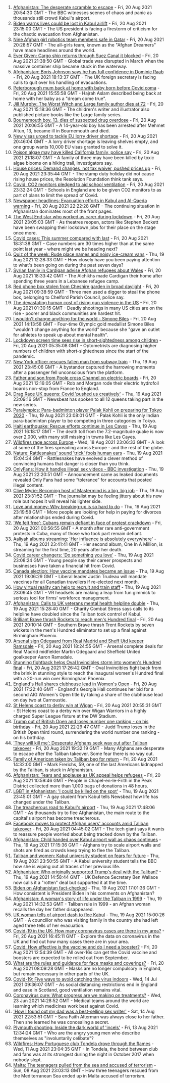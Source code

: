 1. [Afghanistan: The desperate scramble to escape](https://www.bbc.co.uk/news/world-asia-58286000) - Fri, 20 Aug 2021 20:54:30 GMT - The BBC witnesses scenes of chaos and panic as thousands still crowd Kabul's airport.
2. [Biden warns lives could be lost in Kabul airlift](https://www.bbc.co.uk/news/world-us-canada-58285923) - Fri, 20 Aug 2021 23:15:00 GMT - The US president is facing a firestorm of criticism for the chaotic evacuation from Afghanistan.
3. [Nine Afghan girl robotics team members safe in Qatar](https://www.bbc.co.uk/news/world-us-canada-58286398) - Fri, 20 Aug 2021 20:28:57 GMT - The all-girls team, known as the "Afghan Dreamers" have made headlines around the world.
4. [Ever Given: Cargo ship returns through Suez Canal it blocked](https://www.bbc.co.uk/news/world-middle-east-58288512) - Fri, 20 Aug 2021 21:38:50 GMT - Global trade was disrupted in March when the massive container ship became stuck in the waterway.
5. [Afghanistan: Boris Johnson says he has full confidence in Dominic Raab](https://www.bbc.co.uk/news/uk-politics-58283588) - Fri, 20 Aug 2021 18:13:37 GMT - The UK foreign secretary is facing calls to quit over his handling of evacuations.
6. [Peterborough mum back at home with baby born before Covid coma](https://www.bbc.co.uk/news/uk-england-cambridgeshire-58283552) - Fri, 20 Aug 2021 15:55:58 GMT - Hajrah Aslam described being back at home with her baby as a "dream come true".
7. [Jill Murphy: The Worst Witch and Large family author dies at 72](https://www.bbc.co.uk/news/entertainment-arts-58283965) - Fri, 20 Aug 2021 15:18:36 GMT - The children's writer and illustrator also published picture books like the Large family series.
8. [Bournemouth boy, 13, dies of suspected drug overdose](https://www.bbc.co.uk/news/uk-england-dorset-58287803) - Fri, 20 Aug 2021 20:06:55 GMT - A 14-year-old boy has been arrested after Mehmet Altun, 13, became ill in Bournemouth and died.
9. [New visas urged to tackle EU lorry driver shortage](https://www.bbc.co.uk/news/business-58287003) - Fri, 20 Aug 2021 20:46:04 GMT - A lorry driver shortage is leaving shelves empty, and one group wants 10,000 EU visas granted to solve it.
10. [Poison algae may have killed California family, police say](https://www.bbc.co.uk/news/world-us-canada-58288482) - Fri, 20 Aug 2021 21:18:07 GMT - A family of three may have been killed by toxic algae blooms on a hiking trail, investigators say.
11. [House prices: Demand changes, not tax waiver, pushed prices up](https://www.bbc.co.uk/news/business-58274811) - Fri, 20 Aug 2021 23:35:44 GMT - The stamp duty holiday did not cause rising house prices, the Resolution Foundation think tank says.
12. [Covid: CO2 monitors pledged to aid school ventilation](https://www.bbc.co.uk/news/education-58285359) - Fri, 20 Aug 2021 23:32:24 GMT - Schools in England are to be given CO2 monitors to as part of plans to limit the spread of Covid.
13. [Newspaper headlines: Evacuation efforts in Kabul and Al-Qaeda warning](https://www.bbc.co.uk/news/blogs-the-papers-58288462) - Fri, 20 Aug 2021 22:22:28 GMT - The continuing situation in Afghanistan dominates most of the front pages.
14. [The West End star who worked as carer during lockdown](https://www.bbc.co.uk/news/entertainment-arts-58080453) - Fri, 20 Aug 2021 23:05:03 GMT - As theatres reopen, actors like Stephen Beckett have been swapping their lockdown jobs for their place on the stage once more.
15. [Covid cases: This summer compared with last](https://www.bbc.co.uk/news/health-58281664) - Fri, 20 Aug 2021 18:31:38 GMT - Case numbers are 30 times higher than at the same point last year - where might we be heading next?
16. [Quiz of the week: Rude place names and noisy ice-cream vans](https://www.bbc.co.uk/news/world-58255328) - Thu, 19 Aug 2021 12:28:33 GMT - How closely have you been paying attention to what's been going on during the past seven days?
17. [Syrian family in Cardigan advise Afghan refugees about Wales](https://www.bbc.co.uk/news/uk-wales-58285615) - Fri, 20 Aug 2021 18:33:42 GMT - The Alchikhs made Cardigan their home after spending three years in a Lebanese refugee camp.
18. [Red phone box stolen from Cheshire garden in broad daylight](https://www.bbc.co.uk/news/uk-england-manchester-58280733) - Fri, 20 Aug 2021 09:38:59 GMT - Three men used a digger to steal the phone box, belonging to Chelford Parish Council, police say.
19. [The devastating human cost of rising gun violence in the US](https://www.bbc.co.uk/news/world-us-canada-58207384) - Fri, 20 Aug 2021 01:30:15 GMT - Deadly shootings in many US cities are on the rise - poorer and black communities are hardest hit.
20. [I wouldn't change anything for the world - Simone Biles](https://www.bbc.co.uk/sport/av/gymnastics/58284865) - Fri, 20 Aug 2021 14:13:58 GMT - Four-time Olympic gold medallist Simone Biles "wouldn't change anything for the world" because she "gave an outlet for athletes to speak up about mental health".
21. [Lockdown screen time sees rise in short-sightedness among children](https://www.bbc.co.uk/news/health-58274916) - Fri, 20 Aug 2021 05:35:08 GMT - Optometrists are diagnosing higher numbers of children with short-sightedness since the start of the pandemic.
22. [New York officer rescues fallen man from subway train](https://www.bbc.co.uk/news/world-us-canada-58277097) - Thu, 19 Aug 2021 23:45:06 GMT - A bystander captured the harrowing moments after a passenger fell unconscious from the platform.
23. [Father and son from Poole cross Channel on electric boards](https://www.bbc.co.uk/news/uk-england-dorset-58282106) - Fri, 20 Aug 2021 12:16:05 GMT - Rob and Morgan rode their electric hydrofoil boards non-stop from France to England.
24. [Drag Race UK queens: Covid 'pushed us creatively'](https://www.bbc.co.uk/news/newsbeat-58270184) - Thu, 19 Aug 2021 23:09:16 GMT - Newsbeat has spoken to all 12 queens taking part in the new series.
25. [Paralympics: Para-badminton player Palak Kohli on preparing for Tokyo 2020](https://www.bbc.co.uk/news/world-asia-58271771) - Thu, 19 Aug 2021 23:08:01 GMT - Palak Kohli is the only Indian para-badminton player to be competing in three categories in Tokyo.
26. [Haiti earthquake: Rescue efforts continue in Les Cayes](https://www.bbc.co.uk/news/world-latin-america-58274326) - Thu, 19 Aug 2021 16:18:17 GMT - The death toll from the 7.2-magnitude quake is now over 2,000, with many still missing in towns like Les Cayes.
27. [Wildfires rage across Europe](https://www.bbc.co.uk/news/world-58257998) - Wed, 18 Aug 2021 23:06:33 GMT - A look at some of the fires spreading across Europe - and the rest of the globe.
28. [Nature: Rattlesnakes' sound 'trick' fools human ears](https://www.bbc.co.uk/news/science-environment-58270599) - Thu, 19 Aug 2021 15:04:34 GMT - Rattlesnakes have evolved a clever method of convincing humans that danger is closer than you think.
29. [OnlyFans: How it handles illegal sex videos - BBC investigation](https://www.bbc.co.uk/news/uk-58255865) - Thu, 19 Aug 2021 22:20:51 GMT - Announcement came as leaked documents revealed Only Fans had some “tolerance” for accounts that posted illegal content.
30. [Clive Myrie: Becoming host of Mastermind is a big, big job](https://www.bbc.co.uk/news/entertainment-arts-58150617) - Thu, 19 Aug 2021 23:31:52 GMT - The journalist may be feeling jittery about his new role but hopes it will reveal his lighter side.
31. [Love and money: Why breaking-up is so hard to do](https://www.bbc.co.uk/news/business-58245247) - Thu, 19 Aug 2021 23:19:58 GMT - More people are looking for help in paying for divorces after relationships ended during Covid.
32. ['We felt free': Cubans remain defiant in face of protest crackdown](https://www.bbc.co.uk/news/world-latin-america-58255555) - Fri, 20 Aug 2021 00:56:55 GMT - A month after rare anti-government protests in Cuba, many of those who took part remain defiant.
33. [Aaliyah albums streaming: 'Her influence is absolutely everywhere'](https://www.bbc.co.uk/news/newsbeat-58246480) - Thu, 19 Aug 2021 23:41:41 GMT - Her second album, One In A Million, is streaming for the first time, 20 years after her death.
34. [Covid career changers: ‘Do something you love’](https://www.bbc.co.uk/news/business-58273913) - Thu, 19 Aug 2021 23:08:24 GMT - Young people say their career prospects and businesses have taken a financial hit from Covid.
35. [Canada election: How vaccine mandates became an issue](https://www.bbc.co.uk/news/world-us-canada-58264006) - Thu, 19 Aug 2021 19:06:29 GMT - Liberal leader Justin Trudeau will mandate vaccines for all Canadian travellers if re-elected next month.
36. [How virtual reality can help to recruit and train staff](https://www.bbc.co.uk/news/business-57805093) - Thu, 19 Aug 2021 23:09:45 GMT - VR headsets are making a leap from fun gimmick to serious tool for firms' workforce management.
37. [Afghanistan: Calls to UK veterans mental health helpline double](https://www.bbc.co.uk/news/uk-politics-58271247) - Thu, 19 Aug 2021 15:28:40 GMT - Charity Combat Stress says calls to its helpline have doubled since the Taliban took control of Kabul.
38. [Brilliant Brave thrash Rockets to reach men's Hundred final](https://www.bbc.co.uk/sport/cricket/58284415) - Fri, 20 Aug 2021 20:10:14 GMT - Southern Brave thrash Trent Rockets by seven wickets in the men's Hundred eliminator to set up a final against Birmingham Phoenix.
39. [Arsenal sign Odegaard from Real Madrid and Sheff Utd keeper Ramsdale](https://www.bbc.co.uk/sport/football/58279217) - Fri, 20 Aug 2021 18:24:55 GMT - Arsenal complete deals for Real Madrid midfielder Martin Odegaard and Sheffield United goalkeeper Aaron Ramsdale.
40. [Stunning fightback helps Oval Invincibles storm into women's Hundred final](https://www.bbc.co.uk/sport/cricket/58284412) - Fri, 20 Aug 2021 17:26:42 GMT - Oval Invincibles fight back from the brink in stunning style to reach the inaugural women's Hundred final with a 20-run win over Birmingham Phoenix.
41. [England's Hall shares clubhouse lead in Women's Open](https://www.bbc.co.uk/sport/golf/58274181) - Fri, 20 Aug 2021 17:22:40 GMT - England's Georgia Hall continues her bid for a second AIG Women's Open title by taking a share of the clubhouse lead on day two at Carnoustie.
42. [St Helens coast to derby win at Wigan](https://www.bbc.co.uk/sport/rugby-league/58287751) - Fri, 20 Aug 2021 20:55:31 GMT - St Helens coast to a derby win over Wigan Warriors in a highly charged Super League fixture at the DW Stadium.
43. [Trump out of British Open and loses number one ranking - on his birthday](https://www.bbc.co.uk/sport/snooker/58287485) - Fri, 20 Aug 2021 22:29:47 GMT - Judd Trump loses in the British Open third round, surrendering the world number one ranking - on his birthday.
44. ['They will kill me': Desperate Afghans seek way out after Taliban takeover](https://www.bbc.co.uk/news/world-asia-58286372) - Fri, 20 Aug 2021 19:32:19 GMT - Many Afghans are desperate to escape after the Taliban takeover. Some fear there is no way out.
45. [Family of American taken by Taliban beg for return](https://www.bbc.co.uk/news/world-us-canada-58276062) - Fri, 20 Aug 2021 14:32:00 GMT - Mark Frerichs, 59, one of the last Americans kidnapped by the Taliban, is stuck in Afghanistan.
46. [Afghanistan: Tears and applause as UK appeal helps refugees](https://www.bbc.co.uk/news/uk-58281203) - Fri, 20 Aug 2021 10:59:46 GMT - People in Chapel-en-le-Frith in the Peak District collected more than 1,000 bags of donations in 48 hours.
47. [LGBT in Afghanistan: 'I could be killed on the spot'](https://www.bbc.co.uk/news/newsbeat-58271187) - Thu, 19 Aug 2021 23:45:01 GMT - A gay student from Kabul tells Newsbeat how life has changed under the Taliban.
48. [The treacherous road to Kabul's airport](https://www.bbc.co.uk/news/world-asia-58271517) - Thu, 19 Aug 2021 17:48:06 GMT - As thousands try to flee Afghanistan, the main route to the capital's airport has become treacherous.
49. [Facebook moves to protect Afghan users' accounts amid Taliban takeover](https://www.bbc.co.uk/news/technology-58277175) - Fri, 20 Aug 2021 04:45:02 GMT - The tech giant says it wants to reassure people worried about being tracked down by the Taliban.
50. [Afghanistan: Child handed over Kabul airport wall as chaos continues](https://www.bbc.co.uk/news/world-asia-58267756) - Thu, 19 Aug 2021 17:15:36 GMT - Afghans try to scale airport walls and shots are fired as crowds keep trying to flee the Taliban.
51. [Taliban and women: Kabul university student on fears for future](https://www.bbc.co.uk/news/world-asia-58270423) - Thu, 19 Aug 2021 23:50:55 GMT - A Kabul university student tells the BBC how she is wiping out all traces of her previous life.
52. [Afghanistan: Who originally supported Trump's deal with the Taliban?](https://www.bbc.co.uk/news/58271943) - Thu, 19 Aug 2021 14:58:44 GMT - UK Defence Secretary Ben Wallace now calls it a "rotten" deal but supported it at the time.
53. [Biden on Afghanistan fact-checked](https://www.bbc.co.uk/news/58243158) - Thu, 19 Aug 2021 17:01:36 GMT - How consistent is President Biden in his comments on Afghanistan?
54. [Afghanistan: A woman's story of life under the Taliban in 1999](https://www.bbc.co.uk/news/world-asia-58250780) - Thu, 19 Aug 2021 14:32:53 GMT - Taliban rule in 1999 - an Afghan woman recalls the day her father disappeared.
55. [UK woman tells of airport dash to flee Kabul](https://www.bbc.co.uk/news/uk-58266554) - Thu, 19 Aug 2021 15:00:26 GMT - A councillor who was visiting family in the country she had left aged three tells of her evacuation.
56. [Covid-19 in the UK: How many coronavirus cases are there in my area?](https://www.bbc.co.uk/news/uk-51768274) - Fri, 20 Aug 2021 16:45:11 GMT - Explore the data on coronavirus in the UK and find out how many cases there are in your area.
57. [Covid: How effective is the vaccine and do I need a booster?](https://www.bbc.co.uk/news/health-55045639) - Fri, 20 Aug 2021 12:54:39 GMT - All over-16s can get the Covid vaccine and boosters are expected to be rolled out from September.
58. [What are the rules and guidance for face masks and coverings?](https://www.bbc.co.uk/news/health-51205344) - Fri, 20 Aug 2021 08:09:28 GMT - Masks are no longer compulsory in England, but remain necessary in other parts of the UK.
59. [Covid-19: Five ways to avoid catching the virus indoors](https://www.bbc.co.uk/news/explainers-53917432) - Wed, 14 Jul 2021 09:36:07 GMT - As social distancing restrictions end in England and ease in Scotland, good ventilation remains vital.
60. [Coronavirus cure: What progress are we making on treatments?](https://www.bbc.co.uk/news/health-52354520) - Wed, 23 Jun 2021 14:28:52 GMT - Medical teams around the world are learning which medicines work best against Covid.
61. ['How I found out my dad was a best-selling sex writer'](https://www.bbc.co.uk/news/stories-58171940) - Sat, 14 Aug 2021 22:53:51 GMT - Sara Faith Alterman was always close to her father. Then she learned he was concealing a secret.
62. [Plymouth shooting: Inside the dark world of 'incels'](https://www.bbc.co.uk/news/blogs-trending-44053828) - Fri, 13 Aug 2021 12:34:24 GMT - Who are the angry young men who describe themselves as "involuntarily celibate"?
63. [Wildfires: How Portuguese club Tondela drove through the flames](https://www.bbc.co.uk/sport/football/58101546) - Wed, 11 Aug 2021 23:04:35 GMT - In Tondela, the bond between club and fans was at its strongest during the night in October 2017 when nobody slept.
64. [Malta: The teenagers pulled from the sea and accused of terrorism](https://www.bbc.co.uk/news/world-57988934) - Sun, 08 Aug 2021 23:03:13 GMT - How three teenagers rescued from the Mediterranean Sea ended up in Malta accused of terrorism.
